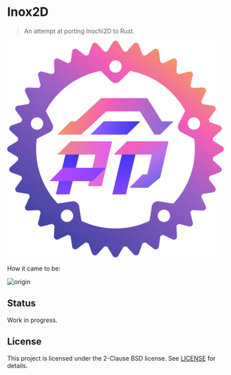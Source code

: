 # Inox2D

> An attempt at porting Inochi2D to Rust.

<p align="center">
  <img src="inox2d_logo.svg" />
</p>

How it came to be:

![origin](https://i.imgur.com/ZrTegpF.png)

## Status

Work in progress.

## License

This project is licensed under the 2-Clause BSD license.
See [LICENSE](LICENSE) for details.